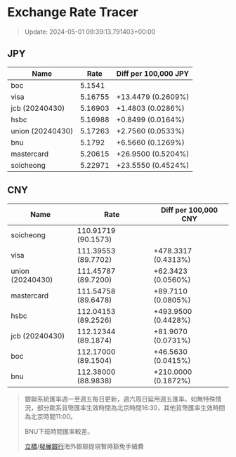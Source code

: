 # Exchange Rate Tracer

> Update: 2024-05-01 09:39:13.791403+00:00

## JPY

| Name             |    Rate | Diff per 100,000 JPY   |
|------------------|---------|------------------------|
| boc              | 5.1541  |                        |
| visa             | 5.16755 | +13.4479 (0.2609%)     |
| jcb (20240430)   | 5.16903 | +1.4803 (0.0286%)      |
| hsbc             | 5.16988 | +0.8499 (0.0164%)      |
| union (20240430) | 5.17263 | +2.7560 (0.0533%)      |
| bnu              | 5.1792  | +6.5660 (0.1269%)      |
| mastercard       | 5.20615 | +26.9500 (0.5204%)     |
| soicheong        | 5.22971 | +23.5550 (0.4524%)     |

## CNY

| Name             | Rate                | Diff per 100,000 CNY   |
|------------------|---------------------|------------------------|
| soicheong        | 110.91719	(90.1573) |                        |
| visa             | 111.39553	(89.7702) | +478.3317 (0.4313%)    |
| union (20240430) | 111.45787	(89.7200) | +62.3423 (0.0560%)     |
| mastercard       | 111.54758	(89.6478) | +89.7110 (0.0805%)     |
| hsbc             | 112.04153	(89.2526) | +493.9500 (0.4428%)    |
| jcb (20240430)   | 112.12344	(89.1874) | +81.9070 (0.0731%)     |
| boc              | 112.17000	(89.1504) | +46.5630 (0.0415%)     |
| bnu              | 112.38000	(88.9838) | +210.0000 (0.1872%)    |


> 銀聯系統匯率週一至週五每日更新，週六周日延用週五匯率。如無特殊情況，部分歐系貨幣匯率生效時間為北京時間16:30，其他貨幣匯率生效時間為北京時間11:00。
>
> BNU下班時間匯率較差。
>
> [立橋](https://www.wlbank.com.mo/uploads/ueditor/file/20181211/1544536513900230.pdf)/[發展銀行](https://www.mdb.com.mo/Service_Charges_20230728.pdf)海外銀聯提現暫時豁免手續費

